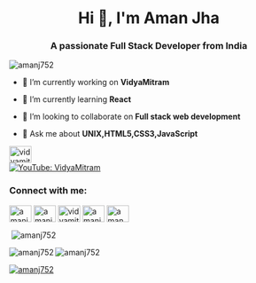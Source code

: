 
<h1 align="center">Hi 👋, I'm Aman Jha</h1>
<h3 align="center">A passionate Full Stack Developer from India </h3>

<p align="left"> <img src="https://komarev.com/ghpvc/?username=amanj752&label=Profile%20views&color=0e75b6&style=flat" alt="amanj752" /> </p>

- 🔭 I’m currently working on **VidyaMitram**

- 🌱 I’m currently learning **React**

- 👯 I’m looking to collaborate on **Full stack web development**

- 💬 Ask me about **UNIX,HTML5,CSS3,JavaScript**

<img align="center" src="https://raw.githubusercontent.com/rahuldkjain/github-profile-readme-generator/master/src/images/icons/Social/youtube.svg" alt="vidyamitram" height="30" width="40" /></a><br>
[![YouTube: VidyaMitram](https://img.shields.io/youtube/channel/subscribers/UCQyqm8kheP4cQg_LfEcCVdw?style=plastic)](https://www.youtube.com/channel/UCQyqm8kheP4cQg_LfEcCVdw)


<h3 align="left">Connect with me:</h3>
<p align="left">
<a href="https://dev.to/amanj752" target="blank"><img align="center" src="https://raw.githubusercontent.com/rahuldkjain/github-profile-readme-generator/master/src/images/icons/Social/devto.svg" alt="amanj752" height="30" width="40" /></a>
<a href="https://linkedin.com/in/amanj752" target="blank"><img align="center" src="https://raw.githubusercontent.com/rahuldkjain/github-profile-readme-generator/master/src/images/icons/Social/linked-in-alt.svg" alt="amanj752" height="30" width="40" /></a>
<a href="https://www.youtube.com/c/vidyamitram" target="blank"><img align="center" src="https://raw.githubusercontent.com/rahuldkjain/github-profile-readme-generator/master/src/images/icons/Social/youtube.svg" alt="vidyamitram" height="30" width="40" /></a>
<a href="https://www.codechef.com/users/aman752" target="blank"><img align="center" src="https://cdn.jsdelivr.net/npm/simple-icons@3.1.0/icons/codechef.svg" alt="amanj752" height="30" width="40" /></a>
<a href="https://leetcode.com/aman_j752/" target="blank"><img align="center" src="https://raw.githubusercontent.com/rahuldkjain/github-profile-readme-generator/master/src/images/icons/Social/leet-code.svg" alt="aman_j752" height="30" width="40" /></a>
</p>

<p>&nbsp;<img align="center" src="https://github-readme-stats.vercel.app/api?username=amanj752&show_icons=true&locale=en" alt="amanj752" /></p>

<p><img align="left" src="https://github-readme-stats.vercel.app/api/top-langs?username=amanj752&show_icons=true&locale=en&layout=compact" alt="amanj752" /></p>

<p><img align="center" src="https://github-readme-streak-stats.herokuapp.com/?user=amanj752&" alt="amanj752" /></p>

<p align="left"> <a href="https://github.com/ryo-ma/github-profile-trophy"><img src="https://github-profile-trophy.vercel.app/?username=amanj752" alt="amanj752" /></a> </p>

